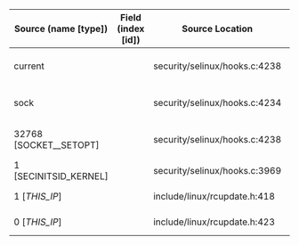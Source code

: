 | Source (name [type])     | Field (index [id])  | Source Location               | Label at Source              |
|--------------------------|---------------------|-------------------------------|------------------------------|
| current                  |                     | security/selinux/hooks.c:4238 | subject, dynamic, external   |
| sock                     |                     | security/selinux/hooks.c:4234 | object, dynamic, input       |
| 32768 [SOCKET__SETOPT]   |                     | security/selinux/hooks.c:4238 | operation, static, mediator  |
| 1 [SECINITSID_KERNEL]    |                     | security/selinux/hooks.c:3969 | all, static, mediator        |
| 1 [_THIS_IP_]            |                     | include/linux/rcupdate.h:418  | all, static, external        |
| 0 [_THIS_IP_]            |                     | include/linux/rcupdate.h:423  | all, static, external        |